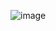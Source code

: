 ![image](https://user-images.githubusercontent.com/63084488/135784017-2f2ff112-07cb-48a2-bc8d-00ac87d08961.png)
